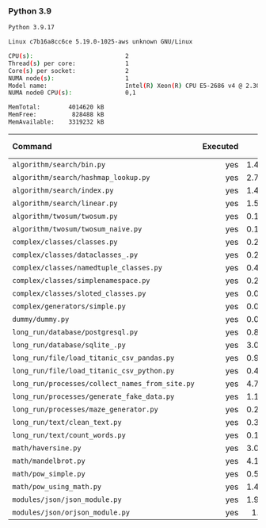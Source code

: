### **Python 3.9**

```bash
Python 3.9.17

Linux c7b16a8cc6ce 5.19.0-1025-aws unknown GNU/Linux

CPU(s):                          2
Thread(s) per core:              1
Core(s) per socket:              2
NUMA node(s):                    1
Model name:                      Intel(R) Xeon(R) CPU E5-2686 v4 @ 2.30GHz
NUMA node0 CPU(s):               0,1

MemTotal:        4014620 kB
MemFree:          828488 kB
MemAvailable:    3319232 kB
```

| Command | Executed | Mean [s] | Stddev [s] | Median [s] | Min [s] | Max [s] | Memory [MB] |
|:---|---:|---:|---:|---:|---:|---:|---:|
| `algorithm/search/bin.py` | yes | 1.45701 | 0.0176 | 1.45523 | 1.43491 | 1.48779 | 30.27656 |
| `algorithm/search/hashmap_lookup.py` | yes | 2.74286 | 1.58986 | 1.70452 | 1.52887 | 5.09925 | 28.66992 |
| `algorithm/search/index.py` | yes | 1.49327 | 0.01645 | 1.49498 | 1.46485 | 1.52197 | 30.04531 |
| `algorithm/search/linear.py` | yes | 1.58938 | 0.06567 | 1.57288 | 1.54053 | 1.76341 | 29.78281 |
| `algorithm/twosum/twosum.py` | yes | 0.13024 | 0.00105 | 0.12983 | 0.12923 | 0.13227 | 21.94453 |
| `algorithm/twosum/twosum_naive.py` | yes | 0.13298 | 0.00114 | 0.13286 | 0.13156 | 0.13502 | 21.31094 |
| `complex/classes/classes.py` | yes | 0.22822 | 0.00892 | 0.22807 | 0.21345 | 0.24214 | 21.93711 |
| `complex/classes/dataclasses_.py` | yes | 0.20307 | 0.00189 | 0.20355 | 0.19965 | 0.20578 | 21.30156 |
| `complex/classes/namedtuple_classes.py` | yes | 0.48407 | 0.08136 | 0.5044 | 0.26058 | 0.54977 | 22.4668 |
| `complex/classes/simplenamespace.py` | yes | 0.24502 | 0.0099 | 0.24536 | 0.23355 | 0.26312 | 21.55195 |
| `complex/classes/sloted_classes.py` | yes | 0.06608 | 0.00085 | 0.06606 | 0.06501 | 0.06778 | 21.50625 |
| `complex/generators/simple.py` | yes | 0.09358 | 0.00129 | 0.09372 | 0.09157 | 0.09536 | 21.46484 |
| `dummy/dummy.py` | yes | 0.04996 | 0.00058 | 0.05012 | 0.0488 | 0.05075 | 21.78984 |
| `long_run/database/postgresql.py` | yes | 0.88966 | 0.03044 | 0.88213 | 0.85657 | 0.96533 | 24.65898 |
| `long_run/database/sqlite_.py` | yes | 3.09532 | 0.06597 | 3.07644 | 3.02695 | 3.23404 | 66.94492 |
| `long_run/file/load_titanic_csv_pandas.py` | yes | 0.90615 | 0.01006 | 0.90591 | 0.893 | 0.92234 | 63.70781 |
| `long_run/file/load_titanic_csv_python.py` | yes | 0.41918 | 0.02421 | 0.41122 | 0.38193 | 0.46012 | 21.62266 |
| `long_run/processes/collect_names_from_site.py` | yes | 4.72987 | 0.05731 | 4.71525 | 4.62042 | 4.81013 | 43.25469 |
| `long_run/processes/generate_fake_data.py` | yes | 1.19824 | 0.00987 | 1.19613 | 1.18723 | 1.2216 | 67.89063 |
| `long_run/processes/maze_generator.py` | yes | 0.28071 | 0.01083 | 0.28238 | 0.26215 | 0.29478 | 22.7625 |
| `long_run/text/clean_text.py` | yes | 0.33796 | 0.00983 | 0.33494 | 0.32703 | 0.35407 | 21.91016 |
| `long_run/text/count_words.py` | yes | 0.14727 | 0.00253 | 0.1458 | 0.14461 | 0.15174 | 21.16641 |
| `math/haversine.py` | yes | 3.07935 | 0.04249 | 3.07393 | 3.01164 | 3.13752 | 20.60625 |
| `math/mandelbrot.py` | yes | 4.11609 | 0.27895 | 3.97567 | 3.91239 | 4.78008 | 41.84258 |
| `math/pow_simple.py` | yes | 0.54636 | 0.00166 | 0.54641 | 0.54364 | 0.54902 | 20.56641 |
| `math/pow_using_math.py` | yes | 1.44528 | 0.02161 | 1.45088 | 1.41321 | 1.48334 | 21.51563 |
| `modules/json/json_module.py` | yes | 1.90736 | 0.04606 | 1.89753 | 1.84407 | 1.98515 | 22.02383 |
| `modules/json/orjson_module.py` | yes | 1.3125 | 0.04445 | 1.31322 | 1.23224 | 1.37854 | 21.71406 |
